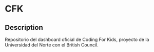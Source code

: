 # CFK

## Description

Repositorio del dashboard oficial de Coding For Kids, proyecto de la Universidad del Norte con el British Council.



